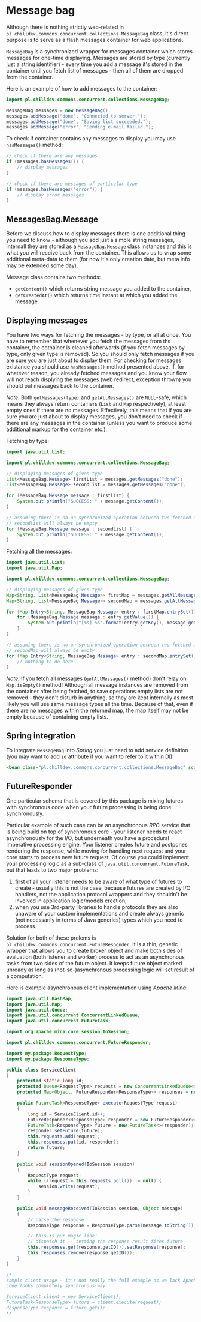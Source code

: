 <!---
# This file is part of the ChillDev-Commons.
#
# @license http://mit-license.org/ The MIT license
# @copyright 2014 © by Rafał Wrzeszcz - Wrzasq.pl.
-->

# Message bag

Although there is nothing strictly web-related in `pl.chilldev.commons.concurrent.collections.MessageBag` class, it's direct purpose is to serve as a flash messages container for web applications.

`MessageBag` is a synchronized wrapper for messages container which stores messages for one-time displaying. Messages are stored by type (currently just a string identifier) - every time you add a message it's stored in the container until you fetch list of messages - then all of them are dropped from the container.

Here is an example of how to add messages to the container:

```java
import pl.chilldev.commons.concurrent.collections.MessageBag;

MessageBag messages = new MessageBag();
messages.addMessage("done", "Connected to server.");
messages.addMessage("done", "Saving list succeeded.");
messages.addMessage("error", "Sending e-mail failed.");
```

To check if container contains any messages to display you may use `hasMessages()` method:

```java
// check if there are any messages
if (messages.hasMessages()) {
    // display messages
}

// check if there are messages of particular type
if (messages.hasMessages("error")) {
    // display error messages
}
```

## MessagesBag.Message

Before we discuss how to display messages there is one additional thing you need to know - although you add just a simple string messages, internall they are stored as a `MessageBag.Message` class instances and this is what you will receive back from the container. This allows us to wrap some additional meta-data to them (for now it's only creation date, but meta info may be extended some day).

Message class contains two methods:

-   `getContent()` which returns string message you added to the container,
-   `getCreatedAt()` which returns time instant at which you added the message.

## Displaying messages

You have two ways for fetching the messages - by type, or all at once. You have to remember that whenever you fetch the messages from ths container, the cotnainer is cleaned afterwards (if you fetch messages by type, only given type is removed). So you should only fetch messages if you are sure you are just about to display them. For checking for messages existance you should use `hasMessages()` method presented above. If, for whatever reason, you already fetched messages and you know your flow will not reach displying the messages (web redirect, exception thrown) you should put messages back to the container.

*Note:* Both `getMessages(type)` and `getAllMessages()` are `NULL`-safe, which means they always return containers (`List` and `Map` respectively), at least empty ones if there are no messages. Effectively, this means that if you are sure you are just about to display messages, you don't need to check if there are any messages in the container (unless you want to produce some additional markup for the container etc.).

Fetching by type:

```java
import java.util.List;

import pl.chilldev.commons.concurrent.collections.MessageBag;

// displaying messages of given type
List<MessageBag.Message> firstList = messages.getMessages("done");
List<MessageBag.Message> secondList = messages.getMessages("done");

for (MessageBag.Message message : firstList) {
    System.out.println("SUCCESS: " + message.getContent());
}

// assuming there is no un-synchronized operation between two fetched above
// secondList will always be empty
for (MessageBag.Message message : secondList) {
    System.out.println("SUCCESS: " + message.getContent());
}
```

Fetching all the messages:

```java
import java.util.List;
import java.util.Map;

import pl.chilldev.commons.concurrent.collections.MessageBag;

// displaying messages of given type
Map<String, List<MessageBag.Message>> firstMap = messages.getAllMessages();
Map<String, List<MessageBag.Message>> secondMap = messages.getAllMessages();

for (Map.Entry<String, MessageBag.Message> entry : firstMap.entrySet()) {
    for (MessageBag.Message message : entry.getValue()) {
        System.out.println("[%s] %s".format(entry.getKey(), message.getContent()));
    }
}

// assuming there is no un-synchronized operation between two fetched above
// secondMap will always be empty
for (Map.Entry<String, MessageBag.Message> entry : secondMap.entrySet()) {
    // nothing to do here
}
```

*Note:* If you fetch all messages (`getAllMessages()` method) don't relay on `Map.isEmpty()` method! Although all message instances are removed from the container after being fetched, to save operations empty lists are not removed - they don't disturb in anything, so they are kept internally as most likely you will use same message types all the time. Because of that, even if there are no messages within the returned map, the map itself may not be empty because of containing empty lists.

## Spring integration

To integrate `MessageBag` into *Spring* you just need to add service definition (you may want to add `id` attribute if you want to refer to it within DI):

```xml
<bean class="pl.chilldev.commons.concurrent.collections.MessageBag" scope="session"/>
```

## FutureResponder

One particular schema that is covered by this package is mixing futures with synchronous code when your future processing is being done synchronously.

Particular example of such case can be an asynchronous *RPC* service that is being build on top of synchronous core - your listener needs to react asynchronously for the I/O, but underneath you have a procedural imperative processing engine. Your listener creates future and postpones rendering the response, while moving for handling next request and your core starts to process new future request. Of course you could implement your processing logic as a sub-class of `java.util.concurrent.FutureTask`, but that leads to two major problems:

1.  first of all your listener needs to be aware of what type of futures to create - usually this is not the case, because futures are created by I/O handlers, not the application protocol wrappers and they shouldn't be involved in application logic/models creation;
1.  when you use 3rd-party libraries to handle protocols they are also unaware of your custom implementations and create always generic (not necessarily in terms of Java generics) types which you need to process.

Solution for both of these prolems is `pl.chilldev.commons.concurrent.FutureResponder`. It is a thin, generic wrapper that allows you to create broker object and make both sides of evaluation (both listener and worker) process to act as an asynchronous tasks from two sides of the future object. It keeps future object marked unready as long as (not-so-)asynchronous processing logic will set result of a computation.

Here is example asynchronous client implementation using *Apache Mina*:

```java
import java.util.HashMap;
import java.util.Map;
import java.util.Queue;
import java.util.concurrent.ConcurrentLinkedQueue;
import java.util.concurrent.FutureTask;

import org.apache.mina.core.session.IoSession;

import pl.chilldev.commons.concurrent.FutureResponder;

import my.package.RequestType;
import my.package.ResponseType;

public class ServiceClient
{
    protected static long id;
    protected Queue<RequestType> requests = new ConcurrentLinkedQueue<>();
    protected Map<Object, FutureResponder<ResponseType>> responses = new HashMap<>();

    public FutureTask<ResponseType> execute(RequestType request)
    {
        long id = ServiceClient.id++;
        FutureResponder<ResponseType> responder = new FutureResponder<>();
        FutureTask<ResponseType> future = new FutureTask<>(responder);
        responder.setFuture(future);
        this.requests.add(request);
        this.responses.put(id, responder);
        return future;
    }

    public void sessionOpened(IoSession session)
    {
        RequestType request;
        while ((request = this.requests.poll()) != null) {
            session.write(request);
        }
    }

    public void messageReceived(IoSession session, Object message)
    {
        // parse the response
        ResponseType response = ResponseType.parse(message.toString());

        // this is our magic line!
        // dispatch it -- setting the response result fires future
        this.responses.get(response.getID()).setResponse(response);
        this.responses.remove(response.getID());
    }
}

/*
sample client usage - it's not really the full example as we lack Apache Mina wrapper,
code looks completely synchronous-way:

ServiceClient client = new ServiceClient();
FutureTask<ResponseType> future = client.execute(request);
ResponseType response = future.get();
*/
```

